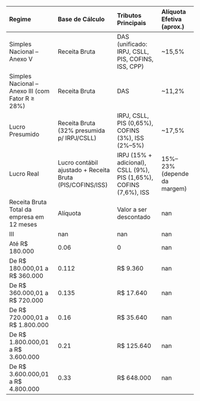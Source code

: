 | Regime                                           | Base de Cálculo                                          | Tributos Principais                                                | Alíquota Efetiva (aprox.)   |
|:-------------------------------------------------|:---------------------------------------------------------|:-------------------------------------------------------------------|:----------------------------|
| Simples Nacional – Anexo V                       | Receita Bruta                                            | DAS (unificado: IRPJ, CSLL, PIS, COFINS, ISS, CPP)                 | ~15,5%                      |
| Simples Nacional – Anexo III (com Fator R ≥ 28%) | Receita Bruta                                            | DAS                                                                | ~11,2%                      |
| Lucro Presumido                                  | Receita Bruta (32% presumida p/ IRPJ/CSLL)               | IRPJ, CSLL, PIS (0,65%), COFINS (3%), ISS (2%–5%)                  | ~17,5%                      |
| Lucro Real                                       | Lucro contábil ajustado + Receita Bruta (PIS/COFINS/ISS) | IRPJ (15% + adicional), CSLL (9%), PIS (1,65%), COFINS (7,6%), ISS | 15%–23% (depende da margem) |
| Receita Bruta Total da empresa em 12 meses       | Alíquota                                                 | Valor a ser descontado                                             | nan                         |
| III                                              | nan                                                      | nan                                                                | nan                         |
| Até R$ 180.000                                   | 0.06                                                     | 0                                                                  | nan                         |
| De R$ 180.000,01 a R$ 360.000                    | 0.112                                                    | R$ 9.360                                                           | nan                         |
| De R$ 360.000,01 a R$ 720.000                    | 0.135                                                    | R$ 17.640                                                          | nan                         |
| De R$ 720.000,01 a R$ 1.800.000                  | 0.16                                                     | R$ 35.640                                                          | nan                         |
| De R$ 1.800.000,01 a R$ 3.600.000                | 0.21                                                     | R$ 125.640                                                         | nan                         |
| De R$ 3.600.000,01 a R$ 4.800.000                | 0.33                                                     | R$ 648.000                                                         | nan                         |